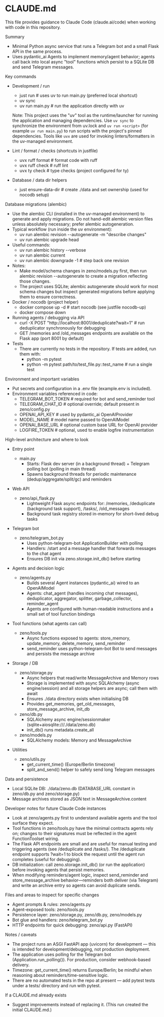 # CLAUDE.md

This file provides guidance to Claude Code (claude.ai/code) when working with code in this repository.

Summary
- Minimal Python async service that runs a Telegram bot and a small Flask API in the same process.
- Uses pydantic_ai Agents to implement memory/agent behavior; agents call back into local async "tool" functions which persist to a SQLite DB and send Telegram messages.

Key commands
- Development / run
  - just run               # uses uv to run main.py (preferred local shortcut)
  - uv sync
  - uv run main.py         # run the application directly with uv

  Note: This project uses the "uv" tool as the runtime/launcher for running
  the application and managing dependencies. Use `uv sync` to synchronize the
  environment from uv.lock and `uv run <script>` (for example `uv run main.py`)
  to run scripts with the project's pinned dependencies. Tools like `uvx` are
  used for invoking linters/formatters in the uv-managed environment.
- Lint / format / checks (shortcuts in justfile)
  - uvx ruff format       # format code with ruff
  - uvx ruff check        # ruff lint
  - uvx ty check          # type checks (project configured for ty)
- Database / data dir helpers
  - just ensure-data-dir   # create ./data and set ownership (used for nocodb setup)

Database migrations (alembic)
- Use the alembic CLI (installed in the uv-managed environment) to generate and apply migrations. Do not hand-edit alembic version files unless absolutely necessary; prefer alembic autogeneration.
- Typical workflow (run inside the uv environment):
  - uv run alembic revision --autogenerate -m "describe changes"
  - uv run alembic upgrade head
- Useful commands:
  - uv run alembic history --verbose
  - uv run alembic current
  - uv run alembic downgrade -1  # step back one revision
- Notes:
  - Make model/schema changes in zeno/models.py first, then run alembic revision --autogenerate to create a migration reflecting those changes.
  - The project uses SQLite; alembic autogenerate should work for most schema changes but inspect generated migrations before applying them to ensure correctness.
- Docker / nocodb (project helper)
  - docker compose up -d   # start nocodb (see justfile nocodb-up)
  - docker compose down
- Running agents / debugging via API
  - curl -X POST "http://localhost:8001/deduplicate?wait=1"  # run deduplicator synchronously for debugging
  - GET /memories and /old_messages endpoints are available on the Flask app (port 8001 by default)
- Tests
  - There are currently no tests in the repository. If tests are added, run them with:
    - python -m pytest
    - python -m pytest path/to/test_file.py::test_name  # run a single test

Environment and important variables
- Put secrets and configuration in a .env file (example.env is included).
- Environment variables referenced in code:
  - TELEGRAM_BOT_TOKEN    # required for bot and send_reminder tool
  - TELEGRAM_CHAT_ID      # optional override; default present in zeno/config.py
  - OPENAI_API_KEY        # used by pydantic_ai OpenAIProvider
  - MODEL_NAME            # model name passed to OpenAIModel
  - OPENAI_BASE_URL       # optional custom base URL for OpenAI provider
  - LOGFIRE_TOKEN         # optional, used to enable logfire instrumentation

High-level architecture and where to look
- Entry point
  - main.py
    - Starts: Flask dev server (in a background thread) + Telegram polling bot (polling in main thread)
    - Spawns background threads for periodic maintenance (dedup/aggregate/split/gc) and reminders

- Web API
  - zeno/api_flask.py
    - Lightweight Flask async endpoints for: /memories, /deduplicate (background task support), /tasks/<id>, /old_messages
    - Background task registry stored in-memory for short-lived debug tasks

- Telegram bot
  - zeno/telegram_bot.py
    - Uses python-telegram-bot ApplicationBuilder with polling
    - Handlers: /start and a message handler that forwards messages to the chat agent
    - Ensures DB init via zeno.storage.init_db() before starting

- Agents and decision logic
  - zeno/agents.py
    - Builds several Agent instances (pydantic_ai) wired to an OpenAIModel
    - Agents: chat_agent (handles incoming chat messages), deduplicator, aggregator, splitter, garbage_collector, reminder_agent
    - Agents are configured with human-readable instructions and a small set of tool function bindings

- Tool functions (what agents can call)
  - zeno/tools.py
    - Async functions exposed to agents: store_memory, update_memory, delete_memory, send_reminder
    - send_reminder uses python-telegram-bot Bot to send messages and persists the message archive

- Storage / DB
  - zeno/storage.py
    - Async helpers that read/write MessageArchive and Memory rows
    - Storage is implemented with async SQLAlchemy (async engine/session) and all storage helpers are async; call them with await
    - Ensures ./data directory exists when initialising DB
    - Provides get_memories, get_old_messages, store_message_archive, init_db
  - zeno/db.py
    - SQLAlchemy async engine/sessionmaker (sqlite+aiosqlite:///./data/zeno.db)
    - init_db() runs metadata.create_all
  - zeno/models.py
    - SQLAlchemy models: Memory and MessageArchive

- Utilities
  - zeno/utils.py
    - get_current_time() (Europe/Berlin timezone)
    - split_and_send() helper to safely send long Telegram messages

Data and persistence
- Local SQLite DB: ./data/zeno.db (DATABASE_URL constant in zeno/db.py and zeno/storage.py)
- Message archives stored as JSON text in MessageArchive.content

Developer notes for future Claude Code instances
- Look at zeno/agents.py first to understand available agents and the tool surface they expect.
- Tool functions in zeno/tools.py have the minimal contracts agents rely on; changes to their signatures must be reflected in the agent FunctionToolset wiring.
- The Flask API endpoints are small and are useful for manual testing and triggering agents (see /deduplicate and /tasks/<id>). The /deduplicate endpoint supports ?wait=1 to block the request until the agent run completes (useful for debugging).
- DB initialization: call zeno.storage.init_db() (or run the application) before invoking agents that persist memories.
- When modifying reminders/agent logic, inspect send_reminder and store_message_archive behavior—reminders both deliver (via Telegram) and write an archive entry so agents can avoid duplicate sends.

Files and areas to inspect for specific changes
- Agent prompts & rules: zeno/agents.py
- Agent-exposed tools: zeno/tools.py
- Persistence layer: zeno/storage.py, zeno/db.py, zeno/models.py
- Bot glue and handlers: zeno/telegram_bot.py
- HTTP endpoints for quick debugging: zeno/api.py (FastAPI)

Notes / caveats
- The project runs an ASGI FastAPI app (uvicorn) for development — this is intended for development/debugging, not production deployment.
- The application uses polling for the Telegram bot (Application.run_polling()). For production, consider webhook-based delivery.
- Timezone: get_current_time() returns Europe/Berlin; be mindful when reasoning about reminders/time-sensitive logic.
- There are no automated tests in the repo at present — add pytest tests under a tests/ directory and run with pytest.

If a CLAUDE.md already exists
- Suggest improvements instead of replacing it. (This run created the initial CLAUDE.md.)
